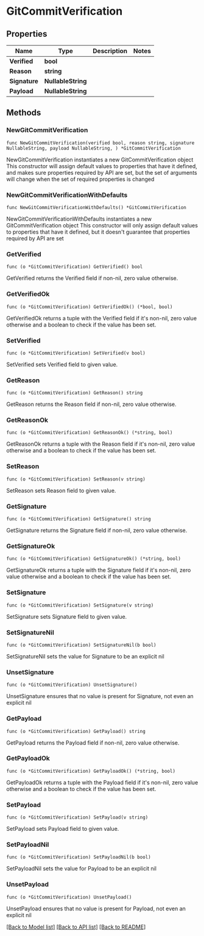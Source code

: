 # GitCommitVerification

## Properties

Name | Type | Description | Notes
------------ | ------------- | ------------- | -------------
**Verified** | **bool** |  | 
**Reason** | **string** |  | 
**Signature** | **NullableString** |  | 
**Payload** | **NullableString** |  | 

## Methods

### NewGitCommitVerification

`func NewGitCommitVerification(verified bool, reason string, signature NullableString, payload NullableString, ) *GitCommitVerification`

NewGitCommitVerification instantiates a new GitCommitVerification object
This constructor will assign default values to properties that have it defined,
and makes sure properties required by API are set, but the set of arguments
will change when the set of required properties is changed

### NewGitCommitVerificationWithDefaults

`func NewGitCommitVerificationWithDefaults() *GitCommitVerification`

NewGitCommitVerificationWithDefaults instantiates a new GitCommitVerification object
This constructor will only assign default values to properties that have it defined,
but it doesn't guarantee that properties required by API are set

### GetVerified

`func (o *GitCommitVerification) GetVerified() bool`

GetVerified returns the Verified field if non-nil, zero value otherwise.

### GetVerifiedOk

`func (o *GitCommitVerification) GetVerifiedOk() (*bool, bool)`

GetVerifiedOk returns a tuple with the Verified field if it's non-nil, zero value otherwise
and a boolean to check if the value has been set.

### SetVerified

`func (o *GitCommitVerification) SetVerified(v bool)`

SetVerified sets Verified field to given value.


### GetReason

`func (o *GitCommitVerification) GetReason() string`

GetReason returns the Reason field if non-nil, zero value otherwise.

### GetReasonOk

`func (o *GitCommitVerification) GetReasonOk() (*string, bool)`

GetReasonOk returns a tuple with the Reason field if it's non-nil, zero value otherwise
and a boolean to check if the value has been set.

### SetReason

`func (o *GitCommitVerification) SetReason(v string)`

SetReason sets Reason field to given value.


### GetSignature

`func (o *GitCommitVerification) GetSignature() string`

GetSignature returns the Signature field if non-nil, zero value otherwise.

### GetSignatureOk

`func (o *GitCommitVerification) GetSignatureOk() (*string, bool)`

GetSignatureOk returns a tuple with the Signature field if it's non-nil, zero value otherwise
and a boolean to check if the value has been set.

### SetSignature

`func (o *GitCommitVerification) SetSignature(v string)`

SetSignature sets Signature field to given value.


### SetSignatureNil

`func (o *GitCommitVerification) SetSignatureNil(b bool)`

 SetSignatureNil sets the value for Signature to be an explicit nil

### UnsetSignature
`func (o *GitCommitVerification) UnsetSignature()`

UnsetSignature ensures that no value is present for Signature, not even an explicit nil
### GetPayload

`func (o *GitCommitVerification) GetPayload() string`

GetPayload returns the Payload field if non-nil, zero value otherwise.

### GetPayloadOk

`func (o *GitCommitVerification) GetPayloadOk() (*string, bool)`

GetPayloadOk returns a tuple with the Payload field if it's non-nil, zero value otherwise
and a boolean to check if the value has been set.

### SetPayload

`func (o *GitCommitVerification) SetPayload(v string)`

SetPayload sets Payload field to given value.


### SetPayloadNil

`func (o *GitCommitVerification) SetPayloadNil(b bool)`

 SetPayloadNil sets the value for Payload to be an explicit nil

### UnsetPayload
`func (o *GitCommitVerification) UnsetPayload()`

UnsetPayload ensures that no value is present for Payload, not even an explicit nil

[[Back to Model list]](../README.md#documentation-for-models) [[Back to API list]](../README.md#documentation-for-api-endpoints) [[Back to README]](../README.md)



